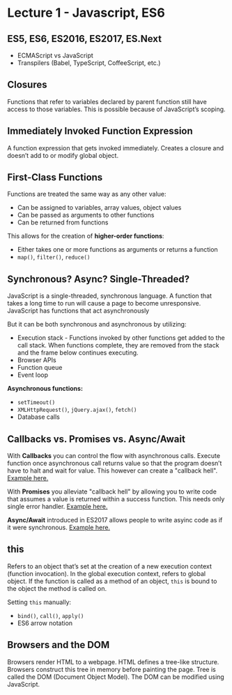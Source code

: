 # Lecture 1 - Javascript, ES6

## ES5, ES6, ES2016, ES2017, ES.Next
- ECMAScript vs JavaScript
- Transpilers (Babel, TypeScript, CoffeeScript, etc.)

## Closures
Functions that refer to variables declared by parent function still have access to those variables. This is possible because of JavaScript’s scoping.

## Immediately Invoked Function Expression
A function expression that gets invoked immediately. Creates a closure and doesn’t add to or modify global object.

## First-Class Functions
Functions are treated the same way as any other value:
- Can be assigned to variables, array values, object values
- Can be passed as arguments to other functions
- Can be returned from functions

This allows for the creation of **higher-order functions**:
- Either takes one or more functions as arguments or returns a function
- ```map()```, ```filter()```, ```reduce()```

## Synchronous? Async? Single-Threaded?
JavaScript is a single-threaded, synchronous language. A function that takes a long time to run will cause a page to become unresponsive. JavaScript has functions that act asynchronously

But it can be both synchronous and asynchronous by utilizing:
- Execution stack - Functions invoked by other functions get added to the call stack. When functions complete, they are removed from the stack and the frame below continues executing.
- Browser APIs
- Function queue
- Event loop

**Asynchronous functions:**
- ```setTimeout()```
- ```XMLHttpRequest()```, ```jQuery.ajax()```, ```fetch()```
- Database calls

## Callbacks vs. Promises vs. Async/Await
With **Callbacks** you can control the flow with asynchronous calls. Execute function once asynchronous call returns value so that the program doesn’t have to halt and wait for value. This however can create a "callback hell". [Example here.](/a-callbackAuth.js)

With **Promises** you alleviate "callback hell" by allowing you to write code that assumes a value is returned within a success function. This needs only single error handler. [Example here.](/a-promiseAuth.js)

**Async/Await** introduced in ES2017 allows people to write asyinc code as if it were synchronous. [Example here.](/a-asyncAwaitAuth.js)

## this
Refers to an object that’s set at the creation of a new execution context (function invocation). In the global execution context, refers to global object. If the function is called as a method of an object, ```this``` is bound to the object the method is called on.

Setting ```this``` manually:
- ```bind()```, ```call()```, ```apply()```
- ES6 arrow notation

## Browsers and the DOM
Browsers render HTML to a webpage. HTML defines a tree-like structure. Browsers construct this tree in memory before painting the page. Tree is called the DOM (Document Object Model). The DOM can be modified using JavaScript.



